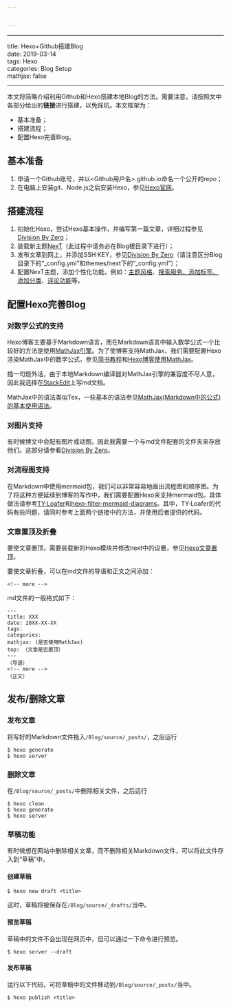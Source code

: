 ```yaml
---


---
```


<hr>
<p>title: Hexo+Github搭建Blog<br>
date: 2019-03-14<br>
tags: Hexo<br>
categories: Blog Setup<br>
mathjax: false</p>
<hr>
<p>本文将简略介绍利用Github和Hexo搭建本地Blog的方法。需要注意，请按照文中各部分给出的<strong>链接</strong>进行搭建，以免踩坑。本文框架为：</p>
<ul>
<li>基本准备；</li>
<li>搭建流程；</li>
<li>配置Hexo完善Blog。</li>
</ul>
<!-- more -->
<h2 id="基本准备">基本准备</h2>
<ol>
<li>申请一个Github账号，并以&lt;Github用户名&gt;.github.io命名一个公开的repo；</li>
<li>在电脑上安装git、Node.js之后安装Hexo，参见<a href="https://hexo.io/zh-cn/docs/index.html#%E5%AE%89%E8%A3%85-Node-js">Hexo官网</a>。</li>
</ol>
<h2 id="搭建流程">搭建流程</h2>
<ol>
<li>初始化Hexo，尝试Hexo基本操作，并编写第一篇文章，详细过程参见<a href="https://zeromath.github.io/2017/03/11/hexo-github/">Division By Zero</a>；</li>
<li>装载新主题<a href="http://theme-next.iissnan.com/getting-started.html">NexT</a>（此过程中请务必在Blog根目录下进行）；</li>
<li>发布文章到网上，并添加SSH KEY，参见<a href="https://zeromath.github.io/2017/03/21/hexo-github2/">Division By Zero</a>（请注意区分Blog目录下的“_config.yml”和themes/next下的“_config.yml”）；</li>
<li>配置NexT主题，添加个性化功能，例如：<a href="http://theme-next.iissnan.com/getting-started.html">主题风格</a>、<a href="https://zeromath.github.io/2017/03/21/hexo-github3/">搜索服务、添加标签、添加分类</a>、<a href="https://www.jianshu.com/p/57afa4844aaa">评论功能</a>等。</li>
</ol>
<h2 id="配置hexo完善blog">配置Hexo完善Blog</h2>
<h3 id="对数学公式的支持">对数学公式的支持</h3>
<p>Hexo博客主要基于Markdown语言，而在Markdown语言中输入数学公式一个比较好的方法是使用<a href="https://blog.csdn.net/xiahouzuoxin/article/details/26478179">MathJax引擎</a>。为了使博客支持MathJax，我们需要配置Hexo渲染MathJax中的数学公式，参见<a href="https://www.jianshu.com/p/7ab21c7f0674">简书教程</a>和<a href="http://wangwlj.com/2017/09/21/markdown_mathjax/">Hexo博客使用MathJax</a>。</p>
<p>插一句题外话，由于本地Markdown编译器对MathJax引擎的兼容度不尽人意，因此我选择在<a href="https://stackedit.io/app#">StackEdit</a>上写md文档。</p>
<p>MathJax中的语法类似Tex，一些基本的语法参见<a href="http://wangwlj.com/2017/10/08/mathjax_basic/">MathJax(Markdown中的公式)的基本使用语法</a>。</p>
<h3 id="对图片支持">对图片支持</h3>
<p>有时候博文中会配有图片或动图，因此我需要一个与md文件配套的文件夹来存放他们。这部分请参看<a href="https://zeromath.github.io/2017/03/22/hexo-github4/">Division By Zero</a>。</p>
<h3 id="对流程图支持">对流程图支持</h3>
<p>在Markdown中使用mermaid包，我们可以非常容易地画出流程图和顺序图。为了将这种方便延续到博客的写作中，我们需要配置Hexo来支持mermaid包。具体做法请参考<a href="https://tyloafer.github.io/2018/04/21/hexo-mermaid/">TY·Loafer</a>和<a href="https://github.com/webappdevelp/hexo-filter-mermaid-diagrams">hexo-filter-mermaid-diagrams</a>。其中，TY·Loafer的代码有些问题，请同时参考上面两个链接中的方法，并使用后者提供的代码。</p>
<h3 id="文章置顶及折叠">文章置顶及折叠</h3>
<p>要使文章置顶，需要装载新的Hexo模块并修改next中的设置，参见<a href="https://blog.csdn.net/qwerty200696/article/details/79010629">Hexo文章置顶</a>。</p>
<p>要使文章折叠，可以在md文件的导语和正文之间添加：</p>
<pre><code>&lt;!-- more --&gt;
</code></pre>
<p>md文件的一般格式如下：</p>
<pre><code>---
title: XXX
date: 20XX-XX-XX
tags: 
categories: 
mathjax: (是否使用MathJax)
top: （文章是否置顶）
---
（导语）
&lt;!-- more --&gt;
（正文）
</code></pre>
<h2 id="发布删除文章">发布/删除文章</h2>
<h3 id="发布文章">发布文章</h3>
<p>将写好的Markdown文件拖入<code>/Blog/source/_posts/</code>，之后运行</p>
<pre><code>$ hexo generate  
$ hexo server
</code></pre>
<h3 id="删除文章">删除文章</h3>
<p>在<code>/Blog/source/_posts/</code>中删除相关文件，之后运行</p>
<pre><code>$ hexo clean  
$ hexo generate  
$ hexo server
</code></pre>
<h3 id="草稿功能">草稿功能</h3>
<p>有时候想在网站中删除相关文章，而不删除相关Markdown文件，可以将此文件存入到“草稿”中。</p>
<h4 id="创建草稿">创建草稿</h4>
<pre><code>$ hexo new draft &lt;title&gt;
</code></pre>
<p>这时，草稿将被保存在<code>/Blog/source/_drafts/</code>当中。</p>
<h4 id="预览草稿">预览草稿</h4>
<p>草稿中的文件不会出现在网页中，但可以通过一下命令进行预览。</p>
<pre><code>$ hexo server --draft
</code></pre>
<h4 id="发布草稿">发布草稿</h4>
<p>运行以下代码，可将草稿中的文件移动到<code>/Blog/source/_posts/</code>当中。</p>
<pre><code>$ hexo publish &lt;title&gt;
</code></pre>

